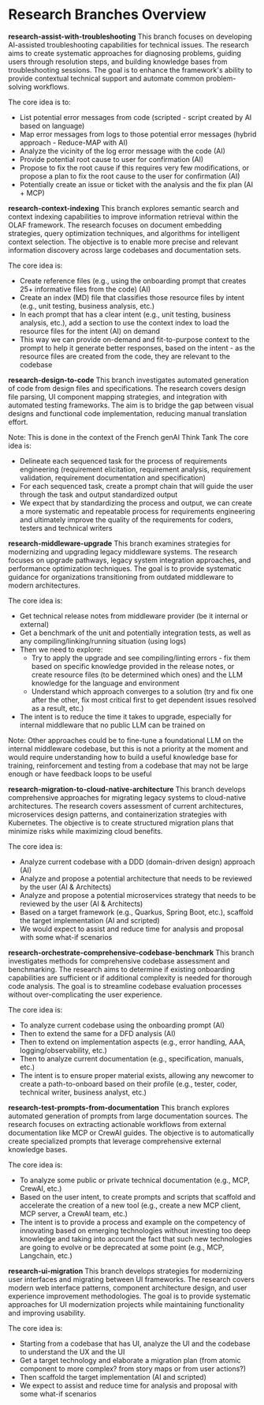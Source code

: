 # Research Branches Overview

**research-assist-with-troubleshooting**
This branch focuses on developing AI-assisted troubleshooting capabilities for technical issues. The research aims to create systematic approaches for diagnosing problems, guiding users through resolution steps, and building knowledge bases from troubleshooting sessions. The goal is to enhance the framework's ability to provide contextual technical support and automate common problem-solving workflows.

The core idea is to:
- List potential error messages from code (scripted - script created by AI based on language)
- Map error messages from logs to those potential error messages (hybrid approach - Reduce-MAP with AI)
- Analyze the vicinity of the log error message with the code (AI)
- Provide potential root cause to user for confirmation (AI)
- Propose to fix the root cause if this requires very few modifications, or propose a plan to fix the root cause to the user for confirmation (AI)
- Potentially create an issue or ticket with the analysis and the fix plan (AI + MCP) 


**research-context-indexing**
This branch explores semantic search and context indexing capabilities to improve information retrieval within the OLAF framework. The research focuses on document embedding strategies, query optimization techniques, and algorithms for intelligent context selection. The objective is to enable more precise and relevant information discovery across large codebases and documentation sets.

The core idea is:
- Create reference files (e.g., using the onboarding prompt that creates 25+ informative files from the code) (AI)
- Create an index (MD) file that classifies those resource files by intent (e.g., unit testing, business analysis, etc.)
- In each prompt that has a clear intent (e.g., unit testing, business analysis, etc.), add a section to use the context index to load the resource files for the intent (AI) on demand
- This way we can provide on-demand and fit-to-purpose context to the prompt to help it generate better responses, based on the intent - as the resource files are created from the code, they are relevant to the codebase

**research-design-to-code**
This branch investigates automated generation of code from design files and specifications. The research covers design file parsing, UI component mapping strategies, and integration with automated testing frameworks. The aim is to bridge the gap between visual designs and functional code implementation, reducing manual translation effort.


Note: This is done in the context of the French genAI Think Tank
The core idea is:
- Delineate each sequenced task for the process of requirements engineering (requirement elicitation, requirement analysis, requirement validation, requirement documentation and specification)
- For each sequenced task, create a prompt chain that will guide the user through the task and output standardized output
- We expect that by standardizing the process and output, we can create a more systematic and repeatable process for requirements engineering and ultimately improve the quality of the requirements for coders, testers and technical writers



**research-middleware-upgrade**
This branch examines strategies for modernizing and upgrading legacy middleware systems. The research focuses on upgrade pathways, legacy system integration approaches, and performance optimization techniques. The goal is to provide systematic guidance for organizations transitioning from outdated middleware to modern architectures.


The core idea is:
- Get technical release notes from middleware provider (be it internal or external)
- Get a benchmark of the unit and potentially integration tests, as well as any compiling/linking/running situation (using logs)
- Then we need to explore:
    - Try to apply the upgrade and see compiling/linting errors - fix them based on specific knowledge provided in the release notes, or create resource files (to be determined which ones) and the LLM knowledge for the language and environment
    - Understand which approach converges to a solution (try and fix one after the other, fix most critical first to get dependent issues resolved as a result, etc.)
- The intent is to reduce the time it takes to upgrade, especially for internal middleware that no public LLM can be trained on

Note: Other approaches could be to fine-tune a foundational LLM on the internal middleware codebase, but this is not a priority at the moment and would require understanding how to build a useful knowledge base for training, reinforcement and testing from a codebase that may not be large enough or have feedback loops to be useful

**research-migration-to-cloud-native-architecture**
This branch develops comprehensive approaches for migrating legacy systems to cloud-native architectures. The research covers assessment of current architectures, microservices design patterns, and containerization strategies with Kubernetes. The objective is to create structured migration plans that minimize risks while maximizing cloud benefits.

The core idea is:
- Analyze current codebase with a DDD (domain-driven design) approach (AI)
- Analyze and propose a potential architecture that needs to be reviewed by the user (AI & Architects)
- Analyze and propose a potential microservices strategy that needs to be reviewed by the user (AI & Architects)
- Based on a target framework (e.g., Quarkus, Spring Boot, etc.), scaffold the target implementation (AI and scripted)
- We would expect to assist and reduce time for analysis and proposal with some what-if scenarios

**research-orchestrate-comprehensive-codebase-benchmark**
This branch investigates methods for comprehensive codebase assessment and benchmarking. The research aims to determine if existing onboarding capabilities are sufficient or if additional complexity is needed for thorough code analysis. The goal is to streamline codebase evaluation processes without over-complicating the user experience.

The core idea is:
- To analyze current codebase using the onboarding prompt (AI)
- Then to extend the same for a DFD analysis (AI)
- Then to extend on implementation aspects (e.g., error handling, AAA, logging/observability, etc.)
- Then to analyze current documentation (e.g., specification, manuals, etc.)
- The intent is to ensure proper material exists, allowing any newcomer to create a path-to-onboard based on their profile (e.g., tester, coder, technical writer, business analyst, etc.)

**research-test-prompts-from-documentation**
This branch explores automated generation of prompts from large documentation sources. The research focuses on extracting actionable workflows from external documentation like MCP or CrewAI guides. The objective is to automatically create specialized prompts that leverage comprehensive external knowledge bases.

The core idea is:
- To analyze some public or private technical documentation (e.g., MCP, CrewAI, etc.)
- Based on the user intent, to create prompts and scripts that scaffold and accelerate the creation of a new tool (e.g., create a new MCP client, MCP server, a CrewAI team, etc.)
- The intent is to provide a process and example on the competency of innovating based on emerging technologies without investing too deep knowledge and taking into account the fact that such new technologies are going to evolve or be deprecated at some point (e.g., MCP, Langchain, etc.)

**research-ui-migration**
This branch develops strategies for modernizing user interfaces and migrating between UI frameworks. The research covers modern web interface patterns, component architecture design, and user experience improvement methodologies. The goal is to provide systematic approaches for UI modernization projects while maintaining functionality and improving usability.

The core idea is:
- Starting from a codebase that has UI, analyze the UI and the codebase to understand the UX and the UI
- Get a target technology and elaborate a migration plan (from atomic component to more complex? from story maps or from user actions?)
- Then scaffold the target implementation (AI and scripted)
- We expect to assist and reduce time for analysis and proposal with some what-if scenarios
